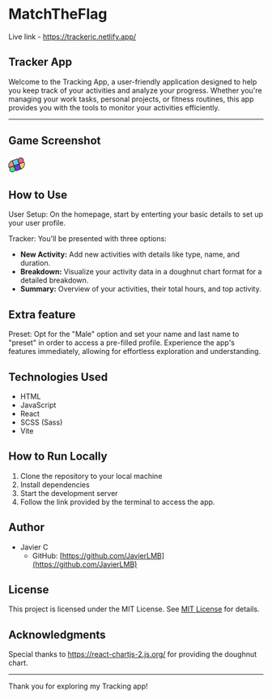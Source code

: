 # MatchTheFlag

Live link - https://trackerjc.netlify.app/

## **Tracker App**

Welcome to the Tracking App, a user-friendly application designed to help you keep track of your activities and analyze your progress. Whether you're managing your work tasks, personal projects, or fitness routines, this app provides you with the tools to monitor your activities efficiently.

---

## **Game Screenshot**

<img src="/src/images/TrackerLogoSVG.svg" alt="Game Screenshot">

## **How to Use**

User Setup: On the homepage, start by enterting your basic details to set up your user profile.

Tracker: You'll be presented with three options:

- **New Activity:** Add new activities with details like type, name, and duration.
- **Breakdown:** Visualize your activity data in a doughnut chart format for a detailed breakdown.
- **Summary:** Overview of your activities, their total hours, and top activity.

## **Extra feature**

Preset: Opt for the "Male" option and set your name and last name to "preset" in order to access a pre-filled profile. Experience the app's features immediately, allowing for effortless exploration and understanding.

## **Technologies Used**

- HTML
- JavaScript
- React
- SCSS (Sass)
- Vite

## **How to Run Locally**

1. Clone the repository to your local machine
2. Install dependencies
3. Start the development server
4. Follow the link provided by the terminal to access the app.

## **Author**

- Javier C
  - GitHub: [https://github.com/JavierLMB](https://github.com/JavierLMB)

## **License**

This project is licensed under the MIT License.
See [MIT License](https://opensource.org/licenses/mit-license.php) for details.

## **Acknowledgments**

Special thanks to https://react-chartjs-2.js.org/ for providing the doughnut chart.

---

Thank you for exploring my Tracking app!
